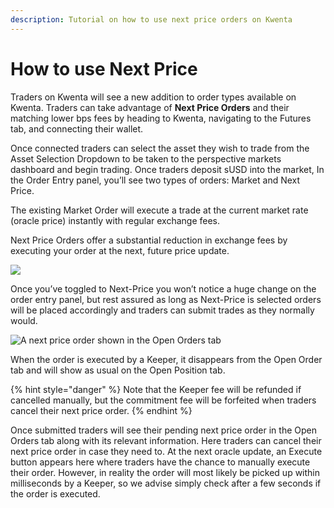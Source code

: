 ```yaml
---
description: Tutorial on how to use next price orders on Kwenta
---
```


# How to use Next Price

Traders on Kwenta will see a new addition to order types available on Kwenta. Traders can take advantage of **Next Price Orders** and their matching lower bps fees by heading to Kwenta, navigating to the Futures tab, and connecting their wallet.​

Once connected traders can select the asset they wish to trade from the Asset Selection Dropdown to be taken to the perspective markets dashboard and begin trading. Once traders deposit sUSD into the market, In the Order Entry panel, you’ll see two types of orders: Market and Next Price.&#x20;

The existing Market Order will execute a trade at the current market rate (oracle price) instantly with regular exchange fees.&#x20;

Next Price Orders offer a substantial reduction in exchange fees by executing your order at the next, future price update.

![](https://mirror.xyz/\_next/image?url=https%3A%2F%2Fimages.mirror-media.xyz%2Fpublication-images%2FPMtoKnkICS3aycJtmohBO.png\&w=3840\&q=90)

Once you’ve toggled to Next-Price you won’t notice a huge change on the order entry panel, but rest assured as long as Next-Price is selected orders will be placed accordingly and traders can submit trades as they normally would.​

![A next price order shown in the Open Orders tab](https://files.gitbook.com/v0/b/gitbook-x-prod.appspot.com/o/spaces%2F-MigG4JjHTDtxrb2SknW%2Fuploads%2FuqxJqoubXxulvqXt6WlE%2F3.png?alt=media\&token=9649ae2b-caf8-426e-b69e-7f2ede709c03)

When the order is executed by a Keeper, it disappears from the Open Order tab and will show as usual on the Open Position tab.

{% hint style="danger" %}
Note that the Keeper fee will be refunded if cancelled manually, but the commitment fee will be forfeited when traders cancel their next price order.
{% endhint %}

Once submitted traders will see their pending next price order in the Open Orders tab along with its relevant information. Here traders can cancel their next price order in case they need to. At the next oracle update, an Execute button appears here where traders have the chance to manually execute their order. However, in reality the order will most likely be picked up within milliseconds by a Keeper, so we advise simply check after a few seconds if the order is executed.
